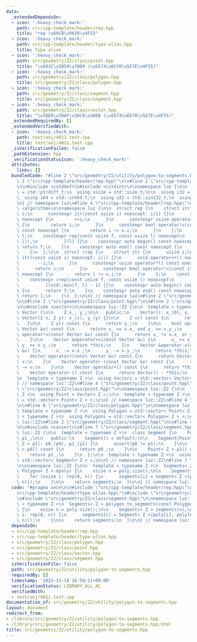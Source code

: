 ```yaml
---
data:
  _extendedDependsOn:
  - icon: ':heavy_check_mark:'
    path: src/cpp-template/header/rep.hpp
    title: "rep \u69CB\u9020\u4F53"
  - icon: ':heavy_check_mark:'
    path: src/cpp-template/header/type-alias.hpp
    title: Type alias
  - icon: ':heavy_check_mark:'
    path: src/geometry/Z2/class/point.hpp
    title: "\u683C\u5B50\u70B9 (\u6574\u6570\u5E7E\u4F55)"
  - icon: ':heavy_check_mark:'
    path: src/geometry/Z2/class/polygon.hpp
    title: src/geometry/Z2/class/polygon.hpp
  - icon: ':heavy_check_mark:'
    path: src/geometry/Z2/class/segment.hpp
    title: src/geometry/Z2/class/segment.hpp
  - icon: ':heavy_check_mark:'
    path: src/geometry/Z2/class/vector.hpp
    title: "\u30D9\u30AF\u30C8\u30EB (\u6574\u6570\u5E7E\u4F55)"
  _extendedRequiredBy: []
  _extendedVerifiedWith:
  - icon: ':heavy_check_mark:'
    path: test/aoj/4011.test.cpp
    title: test/aoj/4011.test.cpp
  _isVerificationFailed: false
  _pathExtension: hpp
  _verificationStatusIcon: ':heavy_check_mark:'
  attributes:
    links: []
  bundledCode: "#line 2 \"src/geometry/Z2/utility/polygon-to-segments.hpp\"\n\n#line\
    \ 2 \"src/cpp-template/header/rep.hpp\"\n\n#line 2 \"src/cpp-template/header/type-alias.hpp\"\
    \n\n#include <cstddef>\n#include <cstdint>\n\nnamespace luz {\n\n  using isize\
    \ = std::ptrdiff_t;\n  using usize = std::size_t;\n\n  using i32 = std::int32_t;\n\
    \  using i64 = std::int64_t;\n  using u32 = std::uint32_t;\n  using u64 = std::uint64_t;\n\
    \n} // namespace luz\n#line 4 \"src/cpp-template/header/rep.hpp\"\n\n#include\
    \ <algorithm>\n\nnamespace luz {\n\n  struct rep {\n    struct itr {\n      usize\
    \ i;\n      constexpr itr(const usize i) noexcept: i(i) {}\n      void operator++()\
    \ noexcept {\n        ++i;\n      }\n      constexpr usize operator*() const noexcept\
    \ {\n        return i;\n      }\n      constexpr bool operator!=(const itr x)\
    \ const noexcept {\n        return i != x.i;\n      }\n    };\n    const itr f,\
    \ l;\n    constexpr rep(const usize f, const usize l) noexcept\n        : f(std::min(f,\
    \ l)),\n          l(l) {}\n    constexpr auto begin() const noexcept {\n     \
    \ return f;\n    }\n    constexpr auto end() const noexcept {\n      return l;\n\
    \    }\n  };\n\n  struct rrep {\n    struct itr {\n      usize i;\n      constexpr\
    \ itr(const usize i) noexcept: i(i) {}\n      void operator++() noexcept {\n \
    \       --i;\n      }\n      constexpr usize operator*() const noexcept {\n  \
    \      return i;\n      }\n      constexpr bool operator!=(const itr x) const\
    \ noexcept {\n        return i != x.i;\n      }\n    };\n    const itr f, l;\n\
    \    constexpr rrep(const usize f, const usize l) noexcept\n        : f(l - 1),\n\
    \          l(std::min(f, l) - 1) {}\n    constexpr auto begin() const noexcept\
    \ {\n      return f;\n    }\n    constexpr auto end() const noexcept {\n     \
    \ return l;\n    }\n  };\n\n} // namespace luz\n#line 2 \"src/geometry/Z2/class/polygon.hpp\"\
    \n\n#line 2 \"src/geometry/Z2/class/point.hpp\"\n\n#line 2 \"src/geometry/Z2/class/vector.hpp\"\
    \n\n#include <vector>\n\nnamespace luz::Z2 {\n\n  template < typename Z >\n  class\
    \ Vector {\n\n    Z x_, y_;\n\n   public:\n    Vector(): x_(0), y_(0) {}\n   \
    \ Vector(Z x, Z y): x_(x), y_(y) {}\n\n    Z x() const {\n      return x_;\n \
    \   }\n\n    Z y() const {\n      return y_;\n    }\n\n    bool operator==(const\
    \ Vector &v) const {\n      return x_ == v.x_ and y_ == v.y_;\n    }\n\n    bool\
    \ operator!=(const Vector &v) const {\n      return x_ != v.x_ or y_ != v.y_;\n\
    \    }\n\n    Vector &operator+=(const Vector &v) {\n      x_ += v.x_;\n     \
    \ y_ += v.y_;\n      return *this;\n    }\n    Vector &operator-=(const Vector\
    \ &v) {\n      x_ -= v.x_;\n      y_ -= v.y_;\n      return *this;\n    }\n\n\
    \    Vector operator+(const Vector &v) const {\n      return Vector(*this) +=\
    \ v;\n    }\n    Vector operator-(const Vector &v) const {\n      return Vector(*this)\
    \ -= v;\n    }\n\n    Vector operator+() const {\n      return *this;\n    }\n\
    \    Vector operator-() const {\n      return Vector() - *this;\n    }\n  };\n\
    \n  template < typename Z >\n  using Vectors = std::vector< Vector< Z > >;\n\n\
    } // namespace luz::Z2\n#line 4 \"src/geometry/Z2/class/point.hpp\"\n\n#line 6\
    \ \"src/geometry/Z2/class/point.hpp\"\n\nnamespace luz::Z2 {\n\n  template < typename\
    \ Z >\n  using Point = Vector< Z >;\n\n  template < typename Z >\n  using Points\
    \ = std::vector< Point< Z > >;\n\n} // namespace luz::Z2\n#line 4 \"src/geometry/Z2/class/polygon.hpp\"\
    \n\n#line 6 \"src/geometry/Z2/class/polygon.hpp\"\n\nnamespace luz::Z2 {\n\n \
    \ template < typename Z >\n  using Polygon = std::vector< Point< Z > >;\n\n  template\
    \ < typename Z >\n  using Polygons = std::vector< Polygon< Z > >;\n\n} // namespace\
    \ luz::Z2\n#line 2 \"src/geometry/Z2/class/segment.hpp\"\n\n#line 4 \"src/geometry/Z2/class/segment.hpp\"\
    \n\n#include <cassert>\n#line 7 \"src/geometry/Z2/class/segment.hpp\"\n\nnamespace\
    \ luz::Z2 {\n\n  template < typename Z >\n  class Segment {\n    Point< Z > p0_,\
    \ p1_;\n\n   public:\n    Segment() = default;\n\n    Segment(Point< Z > p0, Point<\
    \ Z > p1): p0_(p0), p1_(p1) {\n      assert(p0 != p1);\n    }\n\n    Point< Z\
    \ > p0() const {\n      return p0_;\n    }\n\n    Point< Z > p1() const {\n  \
    \    return p1_;\n    }\n  };\n\n  template < typename Z >\n  using Segments =\
    \ std::vector< Segment< Z > >;\n\n} // namespace luz::Z2\n#line 7 \"src/geometry/Z2/utility/polygon-to-segments.hpp\"\
    \n\nnamespace luz::Z2 {\n\n  template < typename Z >\n  Segments< Z > polygon_to_segments(const\
    \ Polygon< Z > &poly) {\n    usize n = poly.size();\n\n    Segments< Z > segments(n);\n\
    \    for (usize i: rep(0, n)) {\n      segments[i] = Segment< Z >(poly[i], poly[next_idx(i,\
    \ n)]);\n    }\n\n    return segments;\n  }\n\n} // namespace luz::Z2\n"
  code: "#pragma once\n\n#include \"src/cpp-template/header/rep.hpp\"\n#include \"\
    src/cpp-template/header/type-alias.hpp\"\n#include \"src/geometry/Z2/class/polygon.hpp\"\
    \n#include \"src/geometry/Z2/class/segment.hpp\"\n\nnamespace luz::Z2 {\n\n  template\
    \ < typename Z >\n  Segments< Z > polygon_to_segments(const Polygon< Z > &poly)\
    \ {\n    usize n = poly.size();\n\n    Segments< Z > segments(n);\n    for (usize\
    \ i: rep(0, n)) {\n      segments[i] = Segment< Z >(poly[i], poly[next_idx(i,\
    \ n)]);\n    }\n\n    return segments;\n  }\n\n} // namespace luz::Z2\n"
  dependsOn:
  - src/cpp-template/header/rep.hpp
  - src/cpp-template/header/type-alias.hpp
  - src/geometry/Z2/class/polygon.hpp
  - src/geometry/Z2/class/point.hpp
  - src/geometry/Z2/class/vector.hpp
  - src/geometry/Z2/class/segment.hpp
  isVerificationFile: false
  path: src/geometry/Z2/utility/polygon-to-segments.hpp
  requiredBy: []
  timestamp: '2022-11-18 16:59:11+09:00'
  verificationStatus: LIBRARY_ALL_AC
  verifiedWith:
  - test/aoj/4011.test.cpp
documentation_of: src/geometry/Z2/utility/polygon-to-segments.hpp
layout: document
redirect_from:
- /library/src/geometry/Z2/utility/polygon-to-segments.hpp
- /library/src/geometry/Z2/utility/polygon-to-segments.hpp.html
title: src/geometry/Z2/utility/polygon-to-segments.hpp
---
```

